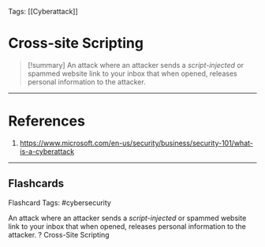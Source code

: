 Tags: [[Cyberattack]]
# Cross-site Scripting

> [!summary] 
> An attack where an attacker sends a *script-injected* or spammed website link to your inbox that when opened, releases personal information to the attacker.

---
# References

1. https://www.microsoft.com/en-us/security/business/security-101/what-is-a-cyberattack

___
## Flashcards

Flashcard Tags: #cybersecurity 

An attack where an attacker sends a *script-injected* or spammed website link to your inbox that when opened, releases personal information to the attacker.
?
Cross-Site Scripting
